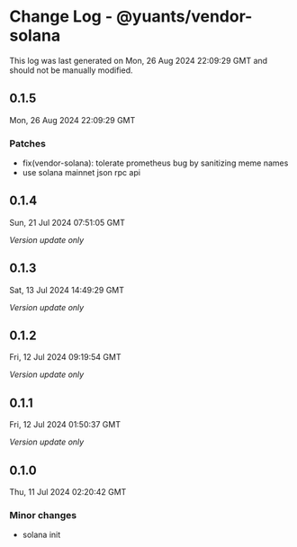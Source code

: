 # Change Log - @yuants/vendor-solana

This log was last generated on Mon, 26 Aug 2024 22:09:29 GMT and should not be manually modified.

## 0.1.5
Mon, 26 Aug 2024 22:09:29 GMT

### Patches

- fix(vendor-solana): tolerate prometheus bug by sanitizing meme names
- use solana mainnet json rpc api

## 0.1.4
Sun, 21 Jul 2024 07:51:05 GMT

_Version update only_

## 0.1.3
Sat, 13 Jul 2024 14:49:29 GMT

_Version update only_

## 0.1.2
Fri, 12 Jul 2024 09:19:54 GMT

_Version update only_

## 0.1.1
Fri, 12 Jul 2024 01:50:37 GMT

_Version update only_

## 0.1.0
Thu, 11 Jul 2024 02:20:42 GMT

### Minor changes

- solana init

